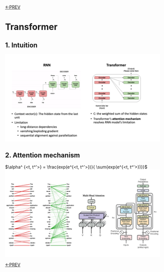 [<-PREV](lecturenote.md)

# Transformer 

## 1. Intuition
![image](images/image1.png)

## 2. Attention mechanism

$\alpha^ {<t, t^'>} =  \frac{exp(e^{<t, t^'>})}{ \sum{exp(e^{<t, t^'>})}}$
![image](images/image2.png)


[<-PREV](lecturenote.md)
